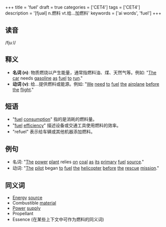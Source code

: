 +++
title = 'fuel'
draft = true
categories = ['CET4']
tags = ['CET4']
description = '[fjuəl] n.燃料 vt.给…加燃料'
keywords = ['ai words', 'fuel']
+++

## 读音
/fjuːl/

## 释义
- **名词 (n)**: 物质燃烧以产生能量，通常指燃料油、煤、天然气等。例如: "[The](/post/the/) [car](/post/car/) needs [gasoline](/post/gasoline/) [as](/post/as/) [fuel](/post/fuel/) [to](/post/to/) [run](/post/run/)."
- **动词 (v)**: 给…提供燃料或能源。例如: "[We](/post/we/) [need](/post/need/) [to](/post/to/) [fuel](/post/fuel/) [the](/post/the/) [airplane](/post/airplane/) [before](/post/before/) [the](/post/the/) [flight](/post/flight/)."

## 短语
- "[fuel](/post/fuel/) [consumption](/post/consumption/)" 指的是消耗的燃料量。
- "[fuel](/post/fuel/) [efficiency](/post/efficiency/)" 描述设备或交通工具使用燃料的效率。
- "refuel" 表示给车辆或其他机器添加燃料。

## 例句
- 名词: "[The](/post/the/) [power](/post/power/) [plant](/post/plant/) relies [on](/post/on/) [coal](/post/coal/) [as](/post/as/) [its](/post/its/) [primary](/post/primary/) [fuel](/post/fuel/) [source](/post/source/)."
- 动词: "[The](/post/the/) [pilot](/post/pilot/) began [to](/post/to/) [fuel](/post/fuel/) [the](/post/the/) [helicopter](/post/helicopter/) [before](/post/before/) [the](/post/the/) [rescue](/post/rescue/) [mission](/post/mission/)."

## 同义词
- [Energy](/post/energy/) [source](/post/source/)
- Combustible [material](/post/material/)
- [Power](/post/power/) [supply](/post/supply/)
- Propellant
- Essence (在某些上下文中可作为燃料的同义词)
